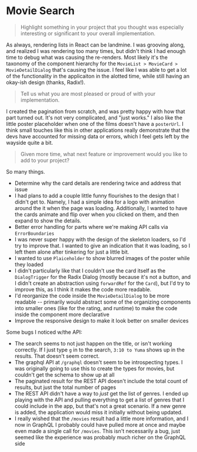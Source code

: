 # Movie Search

> Highlight something in your project that you thought was especially interesting or significant to your overall implementation.

As always, rendering lists in React can be landmine. I was grooving along, and realized I was rendering too many times, but didn't think I had enough time to debug what was causing the re-renders. Most likely it's the taxonomy of the component hierarchy for the `MovieList > MovieCard > MovieDetailDialog` that's causing the issue. I feel like I was able to get a lot of the functionality in the applicaiton in the alotted time, while still having an okay-ish design (thanks, Radix!).

> Tell us what you are most pleased or proud of with your implementation.

I created the pagination from scratch, and was pretty happy with how that part turned out. It's not very complicated, and "just works." I also like the little poster placeholder when one of the films doesn't have a `posterUrl`. I think small touches like this in other applications really demonstrate that the devs have accounted for missing data or errors, which I feel gets left by the wayside quite a bit.

> Given more time, what next feature or improvement would you like to add to your project?

So many things.

- Determine why the card details are rendering twice and address that issue
- I had plans to add a couple little funny flourishes to the design that I didn't get to. Namely, I had a simple idea for a logo with animation around the it when the page was loading. Additionally, I wanted to have the cards animate and flip over when you clicked on them, and then expand to show the details.
- Better error handling for parts where we're making API calls via `ErrorBoundaries`
- I was never super happy with the design of the skeleton loaders, so I'd try to improve that. I wanted to give an indication that it was loading, so I left them alone after tinkering for just a little bit.
- I wanted to use `Plaiceholder` to show blurred images of the poster while they loaded
- I didn't particularly like that I couldn't use the card itself as the `DialogTrigger` for the Radix Dialog (mostly because it's not a button, and I didn't create an abstraction using `forwardRef` for the `Card`), but I'd try to improve this, as I think it makes the code more readable.
- I'd reorganize the code inside the `MovieDetailDialog` to be more readable -- primarily would abstract some of the organizing components into smaller ones (like for the rating, and runtime) to make the code inside the component more declarative
- Improve the responsive design to make it look better on smaller devices

Some bugs I noticed w/the API:

- The search seems to not just happen on the title, or isn't working correctly. If I just type `g` in to the search, `3:10 to Yuma` shows up in the results. That doesn't seem correct.
- The graphql API at `/graphql` doesn't seem to be introspecting types. I was originally going to use this to create the types for movies, but couldn't get the schema to show up at all
- The paginated result for the REST API doesn't include the total count of results, but just the total number of pages
- The REST API didn't have a way to _just_ get the list of genres. I ended up playing with the API and pulling everything to get a list of genres that I could include in the app, but that's not a great scenario. If a new genre is added, the application would miss it initially without being updated.
- I really wished that the `/movies` result had a little more information, and I now in GraphQL I probably could have pulled more at once and maybe even made a single call for `/movies`. This isn't necessarily a bug, just seemed like the experience was probably much richer on the GraphQL side
